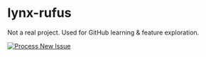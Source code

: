 # lynx-rufus
Not a real project. Used for GitHub learning &amp; feature exploration.

[![Process New Issue](https://github.com/zchristianl/lynx-rufus/actions/workflows/process-new-issue.yml/badge.svg)](https://github.com/zchristianl/lynx-rufus/actions/workflows/process-new-issue.yml)
